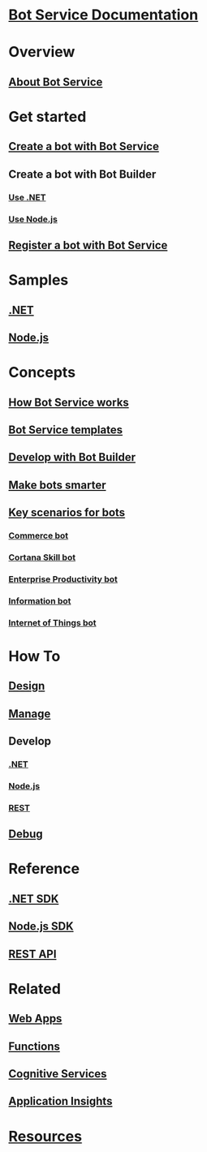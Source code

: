 # [Bot Service Documentation](index.yml)
# Overview
## [About Bot Service](bot-service-overview-introduction.md)
# Get started
## [Create a bot with Bot Service](~/bot-service-quickstart.md)
## Create a bot with Bot Builder
### [Use .NET](~/dotnet/bot-builder-dotnet-quickstart.md)
### [Use Node.js](~/nodejs/bot-builder-nodejs-quickstart.md)
## [Register a bot with Bot Service](bot-service-quickstart-registration.md)
# Samples
## [.NET](~/dotnet/bot-builder-dotnet-samples.md)
## [Node.js](~/nodejs/bot-builder-nodejs-samples.md)
# Concepts
## [How Bot Service works](bot-service-overview-readme.md)
## [Bot Service templates](bot-service-concept-templates.md)
## [Develop with Bot Builder](bot-builder-overview-getstarted.md)
## [Make bots smarter](bot-service-concept-intelligence.md)
## [Key scenarios for bots](bot-service-scenario-overview.md)
### [Commerce bot](bot-service-scenario-commerce.md)
### [Cortana Skill bot](bot-service-scenario-cortana-skill.md)
### [Enterprise Productivity bot](bot-service-scenario-enterprise-productivity.md)
### [Information bot](bot-service-scenario-informational.md)
### [Internet of Things bot](bot-service-scenario-internet-things.md)
# How To
## [Design](design/TOC.md)
## [Manage](manage/TOC.md)
## Develop
### [.NET](dotnet/)
### [Node.js](nodejs/)
### [REST](rest-api/)
## [Debug](debug/TOC.md)
# Reference
## [.NET SDK](/dotnet/api/?view=botbuilder-3.12.2.4)
## [Node.js SDK](https://docs.botframework.com/en-us/node/builder/chat-reference/modules/_botbuilder_d_.html)
## [REST API](rest-api/bot-framework-rest-connector-api-reference.md)
# Related
## [Web Apps](/azure/app-service/)
## [Functions](/azure/azure-functions/)
## [Cognitive Services](/azure/index#pivot=products&panel=cognitive)
## [Application Insights](/azure/application-insights/)
# [Resources](resources/TOC.md)
